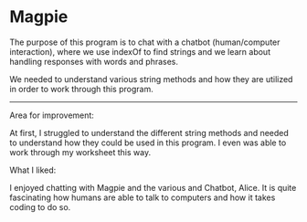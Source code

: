 # Magpie
The purpose of this program is to chat with a chatbot (human/computer interaction), where we use indexOf to find strings and we learn  about handling responses with words and phrases. 

We needed to understand various string methods and how they are utilized in order to work through this program. 

------------------------------------------------------------------------------------------------

Area for improvement: 

At first, I struggled to understand the different string methods and needed to understand how they could be used in this program. 
I even was able to work through my worksheet this way. 

What I liked: 

I enjoyed chatting with Magpie and the various and Chatbot, Alice. It is quite fascinating how humans are able to talk to computers 
and how it takes coding to do so. 
